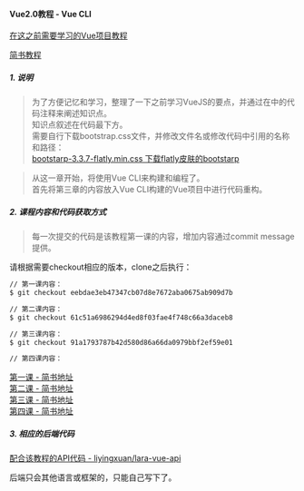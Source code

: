 #### Vue2.0教程 - Vue CLI

[在这之前需要学习的Vue项目教程](https://github.com/liyingxuan/vue-tutorial)


[简书教程](http://www.jianshu.com/p/c41d6baeb8f0)

##### 1. 说明
> 为了方便记忆和学习，整理了一下之前学习VueJS的要点，并通过在中的代码注释来阐述知识点。  
> 知识点叙述在代码最下方。  
> 需要自行下载bootstrap.css文件，并修改文件名或修改代码中引用的名称和路径：  
> [bootstarp-3.3.7-flatly.min.css 下载flatly皮肤的bootstarp](https://bootswatch.com/)  

> 从这一章开始，将使用Vue CLI来构建和编程了。  
> 首先将第三章的内容放入Vue CLI构建的Vue项目中进行代码重构。  


##### 2. 课程内容和代码获取方式
> 每一次提交的代码是该教程第一课的内容，增加内容通过commit message提供。

请根据需要checkout相应的版本，clone之后执行：
```bash
// 第一课内容：
$ git checkout eebdae3eb47347cb07d8e7672aba0675ab909d7b

// 第二课内容：
$ git checkout 61c51a6986294d4ed8f03fae4f748c66a3daceb8

// 第三课内容：
$ git checkout 91a1793787b42d580d86a66da0979bbf2ef59e01

// 第四课内容：
```
[第一课 - 简书地址](http://www.jianshu.com/p/c41d6baeb8f0)  
[第二课 - 简书地址](http://www.jianshu.com/p/2ddebc208841)  
[第三课 - 简书地址](http://www.jianshu.com/p/2be2dfebb83a)  
[第四课 - 简书地址](http://www.jianshu.com/p/fe96473e5d9a)


##### 3. 相应的后端代码

[配合该教程的API代码 - liyingxuan/lara-vue-api](https://github.com/liyingxuan/lara-vue-api)

后端只会其他语言或框架的，只能自己写下了。
